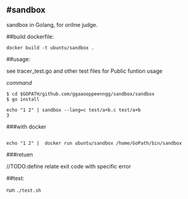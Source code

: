 #sandbox
---

sandbox in Golang, for online judge.

##build dockerfile:

```
docker build -t ubuntu/sandbox .

```

##usage: 

see tracer\_test.go and other test files for Public funtion usage

*command*

```
$ cd $GOPATH/github.com/ggaaooppeenngg/sandbox/sandbox
$ go install

echo "1 2" | sandbox --lang=c test/a+b.c test/a+b
3
```

###with docker

```

echo "1 2" |  docker run ubuntu/sandbox /home/GoPath/bin/sandbox

```
###retuen

//TODO:define relate exit code with specific error

##test:

run `./test.sh`


